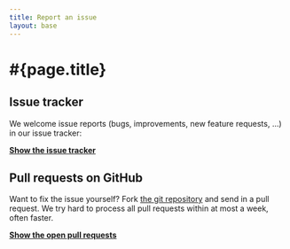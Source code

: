 ```yaml
---
title: Report an issue
layout: base
---
```

# #{page.title}

## Issue tracker

We welcome issue reports (bugs, improvements, new feature requests, ...) in our issue tracker:

**[Show the issue tracker](https://issues.jboss.org/browse/PLANNER)**

## Pull requests on GitHub

Want to fix the issue yourself? Fork [the git repository](https://github.com/droolsjbpm/optaplanner) and send in a pull request.
We try hard to process all pull requests within at most a week, often faster.

**[Show the open pull requests](https://github.com/droolsjbpm/optaplanner/pulls)**
